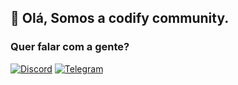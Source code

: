 ## 🤙 Olá, Somos a codify community. 
### Quer falar com a gente? 
[![Discord](https://img.shields.io/discord/743482187365613641.svg?label=Discord&logo=discord&logoColor=ffffff&color=7389D8&labelColor=6A7EC2)](https://discord.gg/PMg39n8FEe)
[![Telegram](https://shields.io/endpoint?style=social&url=https://telegram-badge-4mbpu8e0fit4.runkit.sh/?url=https://t.me/codifycommunity)](https://t.me/codifycommunity)
<!--

**Here are some ideas to get you started:**

🙋‍♀️ A short introduction - what is your organization all about?
🌈 Contribution guidelines - how can the community get involved?
👩‍💻 Useful resources - where can the community find your docs? Is there anything else the community should know?
🍿 Fun facts - what does your team eat for breakfast?
🧙 Remember, you can do mighty things with the power of [Markdown](https://guides.github.com/features/mastering-markdown/)
-->
